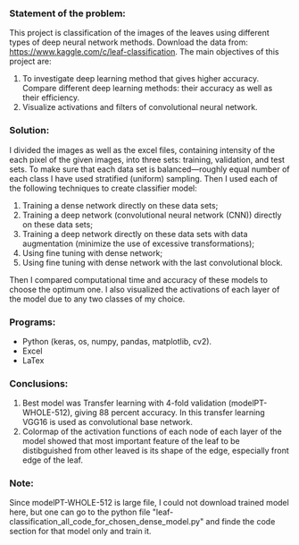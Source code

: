 ### Statement of the problem:
This project is classification of the images of the leaves using different types of deep neural network methods. Download the data from: https://www.kaggle.com/c/leaf-classification. The main objectives of this project are:
1. To investigate deep learning method that gives higher accuracy. Compare different deep learning methods: their accuracy as well as their efficiency.
2. Visualize activations and filters of convolutional neural network.

### Solution:
I divided the images as well as the excel files, containing intensity of the each pixel of the given images, into three sets: training, validation, and test sets. To make sure that each data set is balanced—roughly equal number of each class I have used stratified (uniform) sampling. Then I used each of the following techniques to create classifier model:
1. Training a dense network directly on these data sets;
2. Training a deep network (convolutional neural network (CNN)) directly on these data sets;
3. Training a deep network directly on these data sets with data augmentation (minimize the use of excessive transformations);
4. Using fine tuning with dense network;
5. Using fine tuning with dense network with the last convolutional block.

Then I compared computational time and accuracy of these models to choose the optimum one. 
I also visualized the activations of each layer of the model due to any two classes of my choice.

### Programs:
- Python (keras, os, numpy, pandas, matplotlib, cv2).
- Excel
- LaTex

### Conclusions:
1. Best model was Transfer learning with 4-fold validation (modelPT-WHOLE-512), giving 88 percent
accuracy. In this transfer learning VGG16 is used as convolutional base network.
2. Colormap of the activation functions of each node of each layer of the model showed that most important feature of the leaf to be distibguished from other leaved is its shape of the edge, especially front edge of the leaf.

### Note:
Since modelPT-WHOLE-512 is large file, I could not download trained model here, but one can go to the python file "leaf-classification_all_code_for_chosen_dense_model.py" and finde the code section for that model only and train it.
